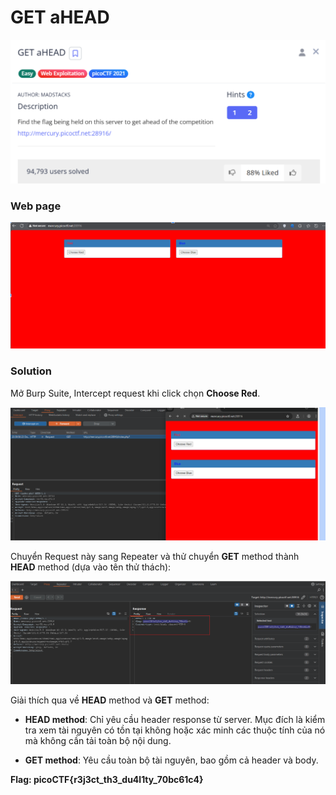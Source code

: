 # GET aHEAD
![img](https://github.com/DucThinh47/PicoCTF_Writeups/blob/main/Web_Exploitation/images/image16.png?raw=true)

### Web page
![img](https://github.com/DucThinh47/PicoCTF_Writeups/blob/main/Web_Exploitation/images/image17.png?raw=true)

### Solution

Mở Burp Suite, Intercept request khi click chọn **Choose Red**.

![img](https://github.com/DucThinh47/PicoCTF_Writeups/blob/main/Web_Exploitation/images/image18.png?raw=true)

Chuyển Request này sang Repeater và thử chuyển **GET** method thành **HEAD** method (dựa vào tên thử thách):

![img](https://github.com/DucThinh47/PicoCTF_Writeups/blob/main/Web_Exploitation/images/image19.png?raw=true)

Giải thích qua về **HEAD** method và **GET** method: 

- **HEAD method**: Chỉ yêu cầu header response từ server. Mục đích là kiểm tra xem tài nguyên có tồn tại không hoặc xác minh các thuộc tính của nó mà không cần tải toàn bộ nội dung. 

- **GET method**: Yêu cầu toàn bộ tài nguyên, bao gồm cả header và body.

**Flag: picoCTF{r3j3ct_th3_du4l1ty_70bc61c4}**